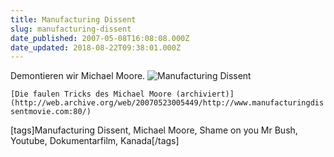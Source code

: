 ```yaml
---
title: Manufacturing Dissent
slug: manufacturing-dissent
date_published: 2007-05-08T16:08:08.000Z
date_updated: 2018-08-22T09:38:01.000Z
---
```


Demontieren wir Michael Moore.
![Manufacturing Dissent](//picdump.thafaker.de/2007/05/bild-1.jpg)

`[Die faulen Tricks des Michael Moore (archiviert)](http://web.archive.org/web/20070523005449/http://www.manufacturingdissentmovie.com:80/)`

[tags]Manufacturing Dissent, Michael Moore, Shame on you Mr Bush, Youtube, Dokumentarfilm, Kanada[/tags]
